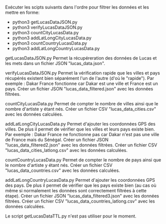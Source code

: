 Exécuter les scipts suivants dans l'ordre pour filtrer les données et les mettre en forme:
- python3 getLucasDataJSON.py
- python3 verifyLucasDataJSON.py
- python3 countCityLucasData.py
- python3 addLatLongCityLucasData.py
- python3 countCountryLucasData.py
- python3 addLatLongCountryLucasData.py





getLucasDataJSON.py
Permet la récupéreration des données de Lucas et les mets dans un fichier JSON "lucas_data.json".


verifyLucasDataJSON.py
Permet la vérification rapide que les villes et pays récupérés existent bien séparément l'un de l'autre (d'où le "rapide").
Par exemple : Dakar France fonctionne car Dakar est une ville et France est un pays.
Créer un fichier JSON "lucas_data_filtered.json" avec les données filtrées.


countCityLucasData.py 
Permet de compter le nombre de villes ainsi que le nombre d'artiste y étant nés.
Créer un fichier CSV "lucas_data_cities.csv" avec les données calculées.


addLatLongCityLucasData.py 
Permet d'ajouter les coordonnées GPS des villes. De plus il permet de vérifier que les villes et leurs pays existe bien.
Par exemple : Dakar France ne fonctionne pas car Dakar n'est pas une ville de France mais du Sénégal.
Créer un fichier JSON "lucas_data_filtered2.json" avec les données filtrées.
Créer un fichier CSV "lucas_data_cities_latlong.csv" avec les données calculées.


countCountryLucasData.py
Permet de compter le nombre de pays ainsi que le nombre d'artiste y étant nés.
Créer un fichier CSV "lucas_data_countries.csv" avec les données calculées.


addLatLongCountryLucasData.py
Permet d'ajouter les coordonnées GPS des pays. De plus il permet de vérifier que les pays existe bien (au cas où même si normalement les données sont correctement filtrées à cette étape).
Créer un fichier JSON "lucas_data_filtered3.json" avec les données filtrées.
Créer un fichier CSV "lucas_data_countries_latlong.csv" avec les données calculées.





Le script getLucasDataTTL.py n'est pas utiliser pour le moment.